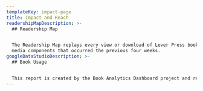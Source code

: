 ```yaml
---
templateKey: impact-page
title: Impact and Reach
readershipMapDescription: >-
  ## Readership Map


  The Readership Map replays every view or download of Lever Press books or
  media components that occurred the previous four weeks.
googleDataStudioDescription: >-
  ## Book Usage


  This report is created by the Book Analytics Dashboard project and represents usage across a number of different platforms.
---
```


